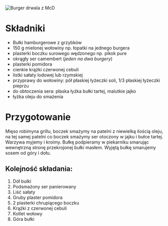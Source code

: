 ![Burger drwala z McD](https://cdn.mcdonalds.pl/uploads/20241119151552/355108-burger-drwala-2024-na-www-1090x664px-burger-drwala-klasyczny.png)
# Składniki
- Bułki hamburgerowe z grzybków 
- 150 g mielonej wołowiny np. łopatki na jednego burgera
- plasterki boczku surowego wędzonego np. pikok pure
- okrągły ser camembert (*jeden na dwa burgery*)
- plasterki pomidora
- cienkie krążki czerwonej cebuli
- listki sałaty lodowej lub rzymskiej
- przyprawy do wołowiny: pół płaskiej łyżeczki soli, 1/3 płaskiej łyżeczki pieprzu
- do obtoczenia sera: płaska łyżka bułki tartej, malutkie jajko
- łyżka oleju do smażenia
# Przygotowanie
Mięso robimyna grillu, boczek smażymy na patelni z niewielką ilością oleju, na tej samej patelni co boczek smażymy ser otoczony w jajku i bułce tartej. Warzywa myjemy i kroimy. Bułkę podpieramy w piekarniku smarując wewnętrzną stronę przekrojonej bułki masłem. Wyjętą bułkę smarujemy sosem od góry i dołu.
## Kolejność składania:
1. Dół bulki
2. Podsmażony ser panierowany
3. Liść sałaty
4. Gruby plaster pomidora
5. 2 plasterki chrupiącego boczku
6. Krążki z czerwonej cebuli
7. Kotlet wołowy
8. Góra bułki